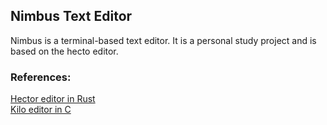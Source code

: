## Nimbus Text Editor

Nimbus is a terminal-based text editor. It is a personal study project and is based on the hecto editor.

### References:
[Hector editor in Rust](https://www.flenker.blog/hecto/)  
[Kilo editor in C](https://viewsourcecode.org/snaptoken/kilo/index.html)
